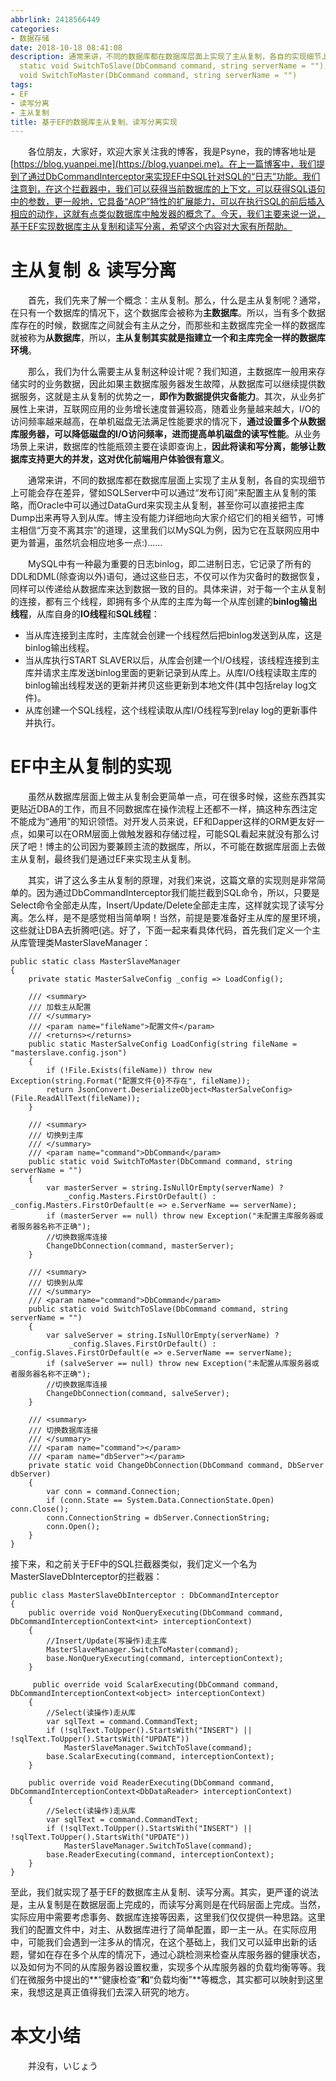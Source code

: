 ```yaml
---
abbrlink: 2418566449
categories:
- 数据存储
date: 2018-10-18 08:41:08
description: 通常来讲，不同的数据库都在数据库层面上实现了主从复制，各自的实现细节上可能会存在差异，譬如SQLServer中可以通过“发布订阅”来配置主从复制的策略，而Oracle中可以通过DataGurd来实现主从复制，甚至你可以直接把主库Dump出来再导入到从库;public
  static void SwitchToSlave(DbCommand command, string serverName = "");public static
  void SwitchToMaster(DbCommand command, string serverName = "")
tags:
- EF
- 读写分离
- 主从复制
title: 基于EF的数据库主从复制、读写分离实现
---
```


&emsp;&emsp;各位朋友，大家好，欢迎大家关注我的博客，我是Psyne，我的博客地址是[https://blog.yuanpei.me](https://blog.yuanpei.me)。在上一篇博客中，我们提到了通过DbCommandInterceptor来实现EF中SQL针对SQL的“日志”功能。我们注意到，在这个拦截器中，我们可以获得当前数据库的上下文，可以获得SQL语句中的参数，更一般地，它具备“AOP”特性的扩展能力，可以在执行SQL的前后插入相应的动作，这就有点类似数据库中触发器的概念了。今天，我们主要来说一说，基于EF实现数据库主从复制和读写分离，希望这个内容对大家有所帮助。

# 主从复制 ＆ 读写分离
&emsp;&emsp;首先，我们先来了解一个概念：主从复制。那么，什么是主从复制呢？通常，在只有一个数据库的情况下，这个数据库会被称为**主数据库**。所以，当有多个数据库存在的时候，数据库之间就会有主从之分，而那些和主数据库完全一样的数据库就被称为**从数据库**，所以，**主从复制其实就是指建立一个和主库完全一样的数据库环境**。

&emsp;&emsp;那么，我们为什么需要主从复制这种设计呢？我们知道，主数据库一般用来存储实时的业务数据，因此如果主数据库服务器发生故障，从数据库可以继续提供数据服务，这就是主从复制的优势之一，**即作为数据提供灾备能力**。其次，从业务扩展性上来讲，互联网应用的业务增长速度普遍较高，随着业务量越来越大，I/O的访问频率越来越高，在单机磁盘无法满足性能要求的情况下，**通过设置多个从数据库服务器，可以降低磁盘的I/O访问频率，进而提高单机磁盘的读写性能**。从业务场景上来讲，数据库的性能瓶颈主要在读即查询上，**因此将读和写分离，能够让数据库支持更大的并发，这对优化前端用户体验很有意义**。

&emsp;&emsp;通常来讲，不同的数据库都在数据库层面上实现了主从复制，各自的实现细节上可能会存在差异，譬如SQLServer中可以通过“发布订阅”来配置主从复制的策略，而Oracle中可以通过DataGurd来实现主从复制，甚至你可以直接把主库Dump出来再导入到从库。博主没有能力详细地向大家介绍它们的相关细节，可博主相信“万变不离其宗”的道理，这里我们以MySQL为例，因为它在互联网应用中更为普遍，虽然坑会相应地多一点:)……

&emsp;&emsp;MySQL中有一种最为重要的日志binlog，即二进制日志，它记录了所有的DDL和DML(除查询以外)语句，通过这些日志，不仅可以作为灾备时的数据恢复，同样可以传递给从数据库来达到数据一致的目的。具体来讲，对于每一个主从复制的连接，都有三个线程，即拥有多个从库的主库为每一个从库创建的**binlog输出线程**，从库自身的**IO线程**和**SQL线程**：
* 当从库连接到主库时，主库就会创建一个线程然后把binlog发送到从库，这是binlog输出线程。
* 当从库执行START SLAVER以后，从库会创建一个I/O线程，该线程连接到主库并请求主库发送binlog里面的更新记录到从库上。从库I/O线程读取主库的binlog输出线程发送的更新并拷贝这些更新到本地文件(其中包括relay log文件)。
* 从库创建一个SQL线程，这个线程读取从库I/O线程写到relay log的更新事件并执行。

# EF中主从复制的实现
&emsp;&emsp;虽然从数据库层面上做主从复制会更简单一点，可在很多时候，这些东西其实更贴近DBA的工作，而且不同数据库在操作流程上还都不一样，搞这种东西注定不能成为“通用”的知识领悟。对开发人员来说，EF和Dapper这样的ORM更友好一点，如果可以在ORM层面上做触发器和存储过程，可能SQL看起来就没有那么讨厌了吧！博主的公司因为要兼顾主流的数据库，所以，不可能在数据库层面上去做主从复制，最终我们是通过EF来实现主从复制。

&emsp;&emsp;其实，讲了这么多主从复制的原理，对我们来说，这篇文章的实现则是非常简单的。因为通过DbCommandInterceptor我们能拦截到SQL命令，所以，只要是Select命令全部走从库，Insert/Update/Delete全部走主库，这样就实现了读写分离。怎么样，是不是感觉相当简单啊！当然，前提是要准备好主从库的屋里环境，这些就让DBA去折腾吧(逃。好了，下面一起来看具体代码，首先我们定义一个主从库管理类MasterSlaveManager：
```CSharp
public static class MasterSlaveManager
{
    private static MasterSalveConfig _config => LoadConfig();

    /// <summary>
    /// 加载主从配置
    /// </summary>
    /// <param name="fileName">配置文件</param>
    /// <returns></returns>
    public static MasterSalveConfig LoadConfig(string fileName = "masterslave.config.json")
    {
        if (!File.Exists(fileName)) throw new Exception(string.Format("配置文件{0}不存在", fileName));
        return JsonConvert.DeserializeObject<MasterSalveConfig>(File.ReadAllText(fileName));
    }

    /// <summary>
    /// 切换到主库
    /// </summary>
    /// <param name="command">DbCommand</param>
    public static void SwitchToMaster(DbCommand command, string serverName = "")
    {
        var masterServer = string.IsNullOrEmpty(serverName) ? 
            _config.Masters.FirstOrDefault() : _config.Masters.FirstOrDefault(e => e.ServerName == serverName);
        if (masterServer == null) throw new Exception("未配置主库服务器或者服务器名称不正确");
        //切换数据库连接
        ChangeDbConnection(command, masterServer);
    }

    /// <summary>
    /// 切换到从库
    /// </summary>
    /// <param name="command">DbCommand</param>
    public static void SwitchToSlave(DbCommand command, string serverName = "")
    {
        var salveServer = string.IsNullOrEmpty(serverName) ?
             _config.Slaves.FirstOrDefault() : _config.Slaves.FirstOrDefault(e => e.ServerName == serverName);
        if (salveServer == null) throw new Exception("未配置从库服务器或者服务器名称不正确");
        //切换数据库连接
        ChangeDbConnection(command, salveServer);
    }

    /// <summary>
    /// 切换数据库连接
    /// </summary>
    /// <param name="command"></param>
    /// <param name="dbServer"></param>
    private static void ChangeDbConnection(DbCommand command, DbServer dbServer)
    {
        var conn = command.Connection;
        if (conn.State == System.Data.ConnectionState.Open) conn.Close();
        conn.ConnectionString = dbServer.ConnectionString;
        conn.Open();
    }
}
```
接下来，和之前关于EF中的SQL拦截器类似，我们定义一个名为MasterSlaveDbInterceptor的拦截器：
```CSharp
public class MasterSlaveDbInterceptor : DbCommandInterceptor
{
    public override void NonQueryExecuting(DbCommand command, DbCommandInterceptionContext<int> interceptionContext)
    {
        //Insert/Update(写操作)走主库
        MasterSlaveManager.SwitchToMaster(command);
        base.NonQueryExecuting(command, interceptionContext);
    }

     public override void ScalarExecuting(DbCommand command, DbCommandInterceptionContext<object> interceptionContext)
    {
        //Select(读操作)走从库
        var sqlText = command.CommandText;
        if (!sqlText.ToUpper().StartsWith("INSERT") || !sqlText.ToUpper().StartsWith("UPDATE"))
            MasterSlaveManager.SwitchToSlave(command);
        base.ScalarExecuting(command, interceptionContext);
    }

    public override void ReaderExecuting(DbCommand command, DbCommandInterceptionContext<DbDataReader> interceptionContext)
    {
        //Select(读操作)走从库
        var sqlText = command.CommandText;
        if (!sqlText.ToUpper().StartsWith("INSERT") || !sqlText.ToUpper().StartsWith("UPDATE"))
            MasterSlaveManager.SwitchToSlave(command);
        base.ReaderExecuting(command, interceptionContext);
    }
}
```
至此，我们就实现了基于EF的数据库主从复制、读写分离。其实，更严谨的说法是，主从复制是在数据层面上完成的，而读写分离则是在代码层面上完成。当然，实际应用中需要考虑事务、数据库连接等因素，这里我们仅仅提供一种思路。这里我们的配置文件中，对主、从数据库进行了简单配置，即一主一从。在实际应用中，可能我们会遇到一注多从的情况，在这个基础上，我们又可以延申出新的话题，譬如在存在多个从库的情况下，通过心跳检测来检查从库服务器的健康状态，以及如何为不同的从库服务器设置权重，实现多个从库服务器的负载均衡等等。我们在微服务中提出的**“健康检查”**和**“负载均衡”**等概念，其实都可以映射到这里来，我想这是真正值得我们去深入研究的地方。

# 本文小结

&emsp;&emsp;并没有，いじょう